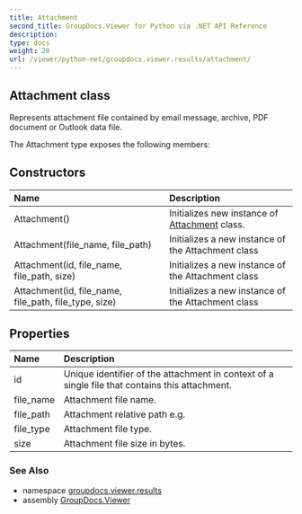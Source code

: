 ```yaml
---
title: Attachment
second_title: GroupDocs.Viewer for Python via .NET API Reference
description: 
type: docs
weight: 20
url: /viewer/python-net/groupdocs.viewer.results/attachment/
---
```


## Attachment class

Represents attachment file contained by email message, archive, PDF document or Outlook data file.

The Attachment type exposes the following members:
## Constructors
| Name | Description |
| :- | :- |
|Attachment()|Initializes new instance of [Attachment](/viewer/python-net/groupdocs.viewer.results/attachment/) class.|
|Attachment(file_name, file_path)|Initializes a new instance of the Attachment class|
|Attachment(id, file_name, file_path, size)|Initializes a new instance of the Attachment class|
|Attachment(id, file_name, file_path, file_type, size)|Initializes a new instance of the Attachment class|
## Properties
| Name | Description |
| :- | :- |
|id|Unique identifier of the attachment in context of a single file that contains this attachment.|
|file_name|Attachment file name.|
|file_path|Attachment relative path e.g.|
|file_type|Attachment file type.|
|size|Attachment file size in bytes.|

### See Also

* namespace [groupdocs.viewer.results](/viewer/python-net/groupdocs.viewer.results/)
* assembly [GroupDocs.Viewer](/viewer/python-net/)

